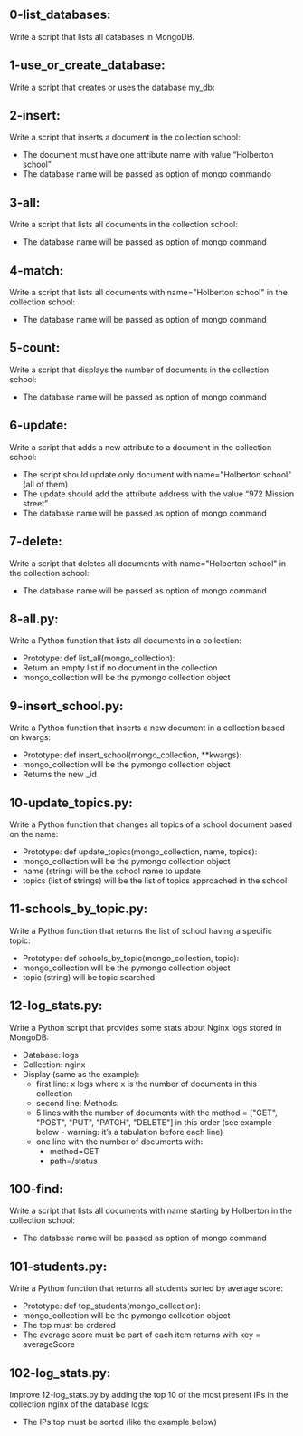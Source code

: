 ## 0-list_databases:

Write a script that lists all databases in MongoDB.


## 1-use_or_create_database:

Write a script that creates or uses the database my_db:


## 2-insert:

Write a script that inserts a document in the collection school:

* The document must have one attribute name with value “Holberton school”
* The database name will be passed as option of mongo commando


## 3-all:

Write a script that lists all documents in the collection school:

* The database name will be passed as option of mongo command


## 4-match:

Write a script that lists all documents with name="Holberton school" in the collection school:

* The database name will be passed as option of mongo command


## 5-count:

Write a script that displays the number of documents in the collection school:

* The database name will be passed as option of mongo command


## 6-update:

Write a script that adds a new attribute to a document in the collection school:

* The script should update only document with name="Holberton school" (all of them)
* The update should add the attribute address with the value “972 Mission street”
* The database name will be passed as option of mongo command

## 7-delete:

Write a script that deletes all documents with name="Holberton school" in the collection school:

* The database name will be passed as option of mongo command


## 8-all.py:

Write a Python function that lists all documents in a collection:

* Prototype: def list_all(mongo_collection):
* Return an empty list if no document in the collection
* mongo_collection will be the pymongo collection object


## 9-insert_school.py:

Write a Python function that inserts a new document in a collection based on kwargs:

* Prototype: def insert_school(mongo_collection, **kwargs):
* mongo_collection will be the pymongo collection object
* Returns the new _id


## 10-update_topics.py:

Write a Python function that changes all topics of a school document based on the name:

* Prototype: def update_topics(mongo_collection, name, topics):
* mongo_collection will be the pymongo collection object
* name (string) will be the school name to update
* topics (list of strings) will be the list of topics approached in the school


## 11-schools_by_topic.py:

Write a Python function that returns the list of school having a specific topic:

* Prototype: def schools_by_topic(mongo_collection, topic):
* mongo_collection will be the pymongo collection object
* topic (string) will be topic searched


## 12-log_stats.py:

Write a Python script that provides some stats about Nginx logs stored in MongoDB:

* Database: logs
* Collection: nginx
* Display (same as the example):
    * first line: x logs where x is the number of documents in this collection
    * second line: Methods:
    * 5 lines with the number of documents with the method = ["GET", "POST", "PUT", "PATCH", "DELETE"] in this order (see example below - warning: it’s a tabulation before each line)
    * one line with the number of documents with:
        * method=GET
        * path=/status

## 100-find:

Write a script that lists all documents with name starting by Holberton in the collection school:

* The database name will be passed as option of mongo command


## 101-students.py:

Write a Python function that returns all students sorted by average score:

* Prototype: def top_students(mongo_collection):
* mongo_collection will be the pymongo collection object
* The top must be ordered
* The average score must be part of each item returns with key = averageScore


## 102-log_stats.py:

Improve 12-log_stats.py by adding the top 10 of the most present IPs in the collection nginx of the database logs:

* The IPs top must be sorted (like the example below)
